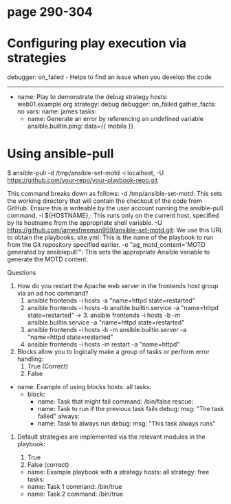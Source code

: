 # page 290-304
# Configuring play execution via strategies

debugger: on_failed - Helps to find an issue when you develop the code

---
- name: Play to demonstrate the debug strategy
  hosts: web01.example.org
  strategy: debug
  debugger: on_failed
  gather_facts: no
  vars:
    name: james
  tasks:
    - name: Generate an error by referencing an undefined variable
      ansible.builtin.ping: data={{ mobile }}

# Using ansible-pull

$ ansible-pull -d /tmp/ansible-set-motd -i localhost, -U https://github.com/your-repo/your-playbook-repo.git

This command breaks down as follows:
-d /tmp/ansible-set-motd: This sets the working directory that
will contain the checkout of the code from GitHub. Ensure this is
writeable by the user account running the ansible-pull command.
-i ${HOSTNAME},: This runs only on the current host, specified by its
hostname from the appropriate shell variable.
-U https://github.com/jamesfreeman959/ansible-set-motd.git: We use this
URL to obtain the playbooks.
site.yml: This is the name of the playbook to run from the Git
repository specified earlier.
-e "ag_motd_content='MOTD generated by ansiblepull'":
This sets the appropriate Ansible variable to generate the MOTD content.



Questions
1. How do you restart the Apache web server in the frontends host group
via an ad hoc command?
   1. ansible frontends -i hosts -a "name=httpd
   state=restarted"
   2. ansible frontends -i hosts -b
   ansible.builtin.service -a "name=httpd
   state=restarted"
   -> 3. ansible frontends -i hosts -b -m
   ansible.builtin.service -a "name=httpd
   state=restarted"
   4. ansible frontends -i hosts -b -m
   ansible.builtin.server -a "name=httpd
   state=restarted"
   5. ansible frontends -i hosts -m restart -a
   "name=httpd"
1. Blocks allow you to logically make a group of tasks or perform error
handling:
   1. True (Correct)
   2. False

- name: Example of using blocks
  hosts: all
  tasks:
    - block:
        - name: Task that might fail
          command: /bin/false
      rescue:
        - name: Task to run if the previous task fails
          debug:
            msg: "The task failed"
      always:
        - name: Task to always run
          debug:
            msg: "This task always runs"

1. Default strategies are implemented via the relevant modules in the
playbook:
   1. True
   2. False (correct)
   
   - name: Example playbook with a strategy
  hosts: all
  strategy: free
  tasks:
    - name: Task 1
      command: /bin/true
    - name: Task 2
      command: /bin/true
